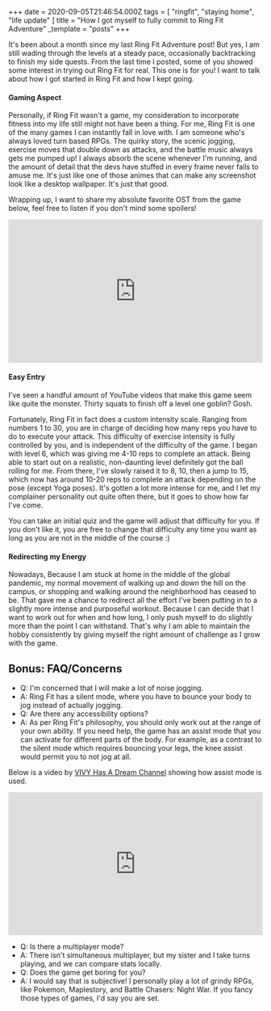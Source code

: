 +++
date = 2020-09-05T21:46:54.000Z
tags = [ "ringfit", "staying home", "life update" ]
title = "How I got myself to fully commit to Ring Fit Adventure"
_template = "posts"
+++

It's been about a month since my last Ring Fit Adventure post! But yes, I am still wading through the levels at a steady pace, occasionally backtracking to finish my side quests. From the last time I posted, some of you showed some interest in trying out Ring Fit for real. This one is for you! I want to talk about how I got started in Ring Fit and how I kept going.

#### Gaming Aspect

Personally, if Ring Fit wasn't a game, my consideration to incorporate fitness into my life still might not have been a thing. For me, Ring Fit is one of the many games I can instantly fall in love with. I am someone who's always loved turn based RPGs. The quirky story, the scenic jogging, exercise moves that double down as attacks, and the battle music always gets me pumped up! I always absorb the scene whenever I'm running, and the amount of detail that the devs have stuffed in every frame never fails to amuse me. It's just like one of those animes that can make any screenshot look like a desktop wallpaper. It's just that good.

Wrapping up, I want to share my absolute favorite OST from the game below, feel free to listen if you don't mind some spoilers!

<style>.embed-container { position: relative; padding-bottom: 56.25%; height: 0; overflow: hidden; max-width: 100%; } .embed-container iframe, .embed-container object, .embed-container embed { position: absolute; top: 0; left: 0; width: 100%; height: 100%; }</style><div class='embed-container'><iframe src='https://www.youtube.com/embed/qdjvSjLMFHE' frameborder='0' allowfullscreen></iframe></div>

#### Easy Entry

I've seen a handful amount of YouTube videos that make this game seem like quite the monster. Thirty squats to finish off a level one goblin? Gosh.

Fortunately, Ring Fit in fact does a custom intensity scale. Ranging from numbers 1 to 30, you are in charge of deciding how many reps you have to do to execute your attack.  This difficulty of exercise intensity is fully controlled by you, and is independent of the difficulty of the game. I began with level 6, which was giving me 4-10 reps to complete an attack. Being able to start out on a realistic, non-daunting level definitely got the ball rolling for me. From there, I've slowly raised it to 8, 10, then a jump to 15, which now has around 10-20 reps to complete an attack depending on the pose (except Yoga poses). It's gotten a lot more intense for me, and I let my complainer personality out quite often there, but it goes to show how far I've come.

You can take an initial quiz and the game will adjust that difficulty for you. If you don't like it, you are free to change that difficulty any time you want as long as you are not in the middle of the course :)

#### Redirecting my Energy

Nowadays, Because I am stuck at home in the middle of the global pandemic, my normal movement of walking up and down the hill on the campus, or shopping and walking around the neighborhood has ceased to be. That gave me a chance to redirect all the effort I've been putting in to a slightly more intense and purposeful workout. Because I can decide that I want to work out for when and how long, I only push myself to do slightly more than the point I can withstand. That's why I am able to maintain the hobby consistently by giving myself the right amount of challenge as I grow with the game.

## Bonus: FAQ/Concerns

* Q: I'm concerned that I will make a lot of noise jogging.
* A: Ring Fit has a silent mode, where you have to bounce your body to jog instead of actually jogging.
* Q: Are there any accessibility options?
* A: As per Ring Fit's philosophy, you should only work out at the range of your own ability. If you need help, the game has an assist mode that you can activate for different parts of the body. For example, as a contrast to the silent mode which requires bouncing your legs, the knee assist would permit you to not jog at all.

Below is a video by [VIVY Has A Dream Channel](https://www.youtube.com/watch?v=BW8DUDPsmQ4) showing how assist mode is used.

<style>.embed-container { position: relative; padding-bottom: 56.25%; height: 0; overflow: hidden; max-width: 100%; } .embed-container iframe, .embed-container object, .embed-container embed { position: absolute; top: 0; left: 0; width: 100%; height: 100%; }</style><div class='embed-container'><iframe src='https://www.youtube.com/embed/BW8DUDPsmQ4' frameborder='0' allowfullscreen></iframe></div>

* Q: Is there a multiplayer mode?
* A: There isn't simultaneous multiplayer, but my sister and I take turns playing, and we can compare stats locally.
* Q: Does the game get boring for you?
* A: I would say that is subjective! I personally play a lot of grindy RPGs, like Pokemon, Maplestory, and Battle Chasers: Night War. If you fancy those types of games, I'd say you are set.
